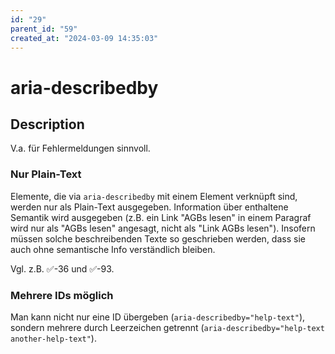 ```yaml
---
id: "29"
parent_id: "59"
created_at: "2024-03-09 14:35:03"
---
```


# aria-describedby

## Description

V.a. für Fehlermeldungen sinnvoll.

### Nur Plain-Text

Elemente, die via `aria-describedby` mit einem Element verknüpft sind, werden nur als Plain-Text ausgegeben. Information über enthaltene Semantik wird ausgegeben (z.B. ein Link "AGBs lesen" in einem Paragraf wird nur als "AGBs lesen" angesagt, nicht als "Link AGBs lesen"). Insofern müssen solche beschreibenden Texte so geschrieben werden, dass sie auch ohne semantische Info verständlich bleiben.

Vgl. z.B. ✅-36 und ✅-93.

### Mehrere IDs möglich

Man kann nicht nur eine ID übergeben (`aria-describedby="help-text"`), sondern mehrere durch Leerzeichen getrennt (`aria-describedby="help-text another-help-text"`).